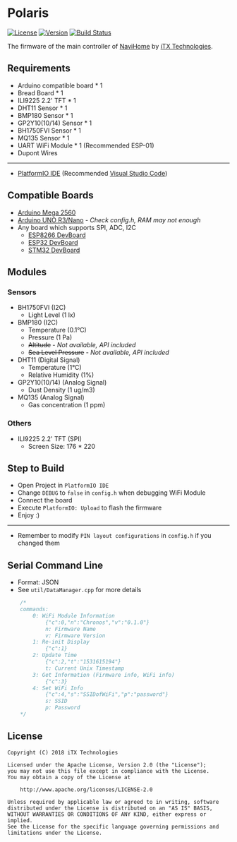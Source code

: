 # Polaris

[![License](https://img.shields.io/github/license/NaviHome/Polaris.svg)](https://github.com/NaviHome/Polaris/blob/master/LICENSE)
[![Version](https://img.shields.io/badge/version-0.6.0--alpha-orange.svg)](https://github.com/NaviHome/Polaris/blob/master/src/config.h)
[![Build Status](https://travis-ci.org/NaviHome/Polaris.svg?branch=master)](https://travis-ci.org/NaviHome/Polaris)

The firmware of the main controller of [NaviHome](https://github.com/NaviHome) by [iTX Technologies](https://github.com/iTXTech).

## Requirements

* Arduino compatible board * 1
* Bread Board * 1
* ILI9225 2.2' TFT * 1
* DHT11 Sensor * 1
* BMP180 Sensor * 1
* GP2Y10(10/14) Sensor * 1
* BH1750FVI Sensor * 1
* MQ135 Sensor * 1
* UART WiFi Module * 1 (Recommended ESP-01)
* Dupont Wires

---------------

* [PlatformIO IDE](https://platformio.org/) (Recommended [Visual Studio Code](https://code.visualstudio.com/))

## Compatible Boards

* [Arduino Mega 2560](https://store.arduino.cc/arduino-mega-2560-rev3)
* [Arduino UNO R3/Nano](https://store.arduino.cc/arduino-uno-rev3) - *Check config.h, RAM may not enough*
* Any board which supports SPI, ADC, I2C
  * [ESP8266 DevBoard](https://www.esp8266.com/wiki/doku.php?id=esp8266-module-family)
  * [ESP32 DevBoard](https://esp-idf.readthedocs.io/en/latest/get-started/get-started-devkitc.html)
  * [STM32 DevBoard](https://www.st.com/en/microcontrollers/stm32f103c8.html)

## Modules

### Sensors

* BH1750FVI (I2C)
  * Light Level (1 lx)
* BMP180 (I2C)
  * Temperature (0.1°C)
  * Pressure (1 Pa)
  * ~~Altitude~~ - *Not available, API included*
  * ~~Sea Level Pressure~~ - *Not available, API included*
* DHT11 (Digital Signal)
  * Temperature (1°C)
  * Relative Humidity (1%)
* GP2Y10(10/14) (Analog Signal)
  * Dust Density (1 ug/m3)
* MQ135 (Analog Signal)
  * Gas concentration (1 ppm)

### Others

* ILI9225 2.2' TFT (SPI)
  * Screen Size: 176 * 220

## Step to Build

* Open Project in `PlatformIO IDE`
* Change `DEBUG` to `false` in `config.h` when debugging WiFi Module
* Connect the board
* Execute `PlatformIO: Upload` to flash the firmware
* Enjoy :)

---------------

* Remember to modify `PIN layout configurations` in `config.h` if you changed them

## Serial Command Line

* Format: JSON
* See `util/DataManager.cpp` for more details

```C++
    /*
    commands:
        0: WiFi Module Information
            {"c":0,"n":"Chronos","v":"0.1.0"}
            n: Firmware Name
            v: Firmware Version
        1: Re-init Display
            {"c":1}
        2: Update Time
            {"c":2,"t":"1531615194"}
            t: Current Unix Timestamp
        3: Get Information (Firmware info, WiFi info)
            {"c":3}
        4: Set WiFi Info
            {"c":4,"s":"SSIDofWiFi","p":"password"}
            s: SSID
            p: Password
    */
```

## License

    Copyright (C) 2018 iTX Technologies

    Licensed under the Apache License, Version 2.0 (the "License");
    you may not use this file except in compliance with the License.
    You may obtain a copy of the License at

        http://www.apache.org/licenses/LICENSE-2.0

    Unless required by applicable law or agreed to in writing, software
    distributed under the License is distributed on an "AS IS" BASIS,
    WITHOUT WARRANTIES OR CONDITIONS OF ANY KIND, either express or implied.
    See the License for the specific language governing permissions and
    limitations under the License.